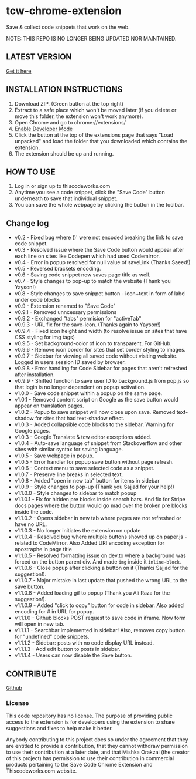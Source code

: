 # tcw-chrome-extension
Save &amp; collect code snippets that work on the web.

NOTE: THIS REPO IS NO LONGER BEING UPDATED NOR MAINTAINED.

## LATEST VERSION
[Get it here](https://chrome.google.com/webstore/detail/save-code/annlhfjgbkfmbbejkbdpgbmpbcjnehbb)

## INSTALLATION INSTRUCTIONS

1. Download ZIP. (Green button at the top right)
2. Extract to a safe place which won't be moved later (if you delete or move this folder, the extension won't work anymore).
3. Open Chrome and go to chrome://extensions/
4. [Enable Developer Mode](https://developer.chrome.com/extensions/faq#faq-dev-01)
5. Click the button at the top of the extensions page that says "Load unpacked" and load the folder that you downloaded which contains the extension.
6. The extension should be up and running. 

## HOW TO USE

1. Log in or sign up to thiscodeworks.com
2. Anytime you see a code snippet, click the "Save Code" button underneath to save that individual snippet. 
3. You can save the whole webpage by clicking the button in the toolbar.

## Change log

* v0.2 - Fixed bug where ()' were not encoded breaking the link to save code snippet.
* v0.3 - Resolved issue where the Save Code button would appear after each line on sites like Codepen which had used Codemirror. 
* v0.4 - Error in popup resolved for null value of saveLink (Thanks Saeed!) 
* v0.5 - Reversed brackets encoding.
* v0.6 - Saving code snippet now saves page title as well.
* v0.7 - Style changes to pop-up to match the website (Thank you Yayson!)
* v0.8 - Style changes to save snippet button - icon+text in form of label under code blocks
* v0.9 - Extension renamed to "Save Code"
* v0.9.1 - Removed unncessary permissions
* v0.9.2 - Exchanged "tabs" permision for "activeTab"
* v0.9.3 - URL fix for the save-icon. (Thanks again to Yayson!)
* v0.9.4 - Fixed icon height and width (to resolve issue on sites that have CSS styling for img tags)
* v0.9.5 - Set background-color of icon to transparent. For GitHub.
* v0.9.6 - Remove icon border for sites that set border styling to images.
* v0.9.7 - Sidebar for viewing all saved code without visiting website. Logged in users session ID saved by browser.
* v0.9.8 - Error handling for Code Sidebar for pages that aren't refreshed after installation.
* v0.9.9 - Shifted function to save user ID to background.js from pop.js so that login is no longer dependent on popup activation.
* v1.0.0 - Save code snippet within a popup on the same page.
* v1.0.1 - Removed content script on Google as the save button would appear on translation pages.
* v1.0.2 - Popup to save snippet will now close upon save. Removed text-shadow for sites that had text-shadow effect.
* v1.0.3 - Added collapsible code blocks to the sidebar. Warning for Google pages.
* v1.0.3 - Google Translate & tcw editor exceptions added. 
* v1.0.4 - Auto-save language of snippet from Stackoverflow and other sites with similar syntax for saving language.
* v1.0.5 - Save webpage in popup. 
* v1.0.5 - Error handler for popup save button without page refresh.
* v1.0.6 - Context menu to save selected code as a snippet.
* v1.0.7 - Preserve line breaks in selected text.
* v1.0.8 - Added "open in new tab" button for items in sidebar
* v1.0.9 - Style changes to pop-up (Thank you Sajjad for your help!)
* v1.1.0.0 - Style changes to sidebar to match popup
* v1.1.0.1 - Fix for hidden pre blocks inside search bars. And fix for Stripe docs pages where the button would go mad over the broken pre blocks inside the code. 
* v1.1.0.2 - Opens sidebar in new tab where pages are not refreshed or have no URL.
* v1.1.0.3 - No longer initiates the extension on update
* v1.1.0.4 - Resolved bug where multiple buttons showed up on paper.js - related to CodeMirror. Also Added URI encoding exception for apostraphe in page title
* v1.1.0.5 - Resolved formatting issue on dev.to where a background was forced on the button parent div. And made `img` inside it `inline-block`.
* v1.1.0.6 - Close popup after clicking a button on it (Thanks Sajjad for the suggestion!).
* v1.1.0.7 - Major mistake in last update that pushed the wrong URL to the save button.
* v1.1.0.8 - Added loading gif to popup (Thank you Ali Raza for the suggestion!).
* v1.1.0.9 - Added "click to copy" button for code in sidebar. Also added encoding for # in URL for popup.
* v1.1.1.0 - Github blocks POST request to save code in iframe. Now form will open in new tab.
* v1.1.1.1 - Searchbar implemented in sidebar! Also, removes copy button for "undefined" code snippets.
* v1.1.1.2 - Sidebar: posts with no code display URL instead.
* v1.1.1.3 - Add edit button to posts in sidebar.
* v1.1.1.4 - Users can now disable the Save button.

## CONTRIBUTE

[Github](https://github.com/magical-mishka/tcw-chrome-extension)

### License 

This code repository has no license. The purpose of providing public access to the extension is for developers using the extension to share suggestions and fixes to help make it better. 

Anybody contributing to this project does so under the agreement that they are entitled to provide a contribution, that they cannot withdraw permission to use their contribution at a later date, and that Mishka Orakzai (the creator of this project) has permission to use their contribution in commercial products pertaining to the Save Code Chrome Extension and Thiscodeworks.com website.
